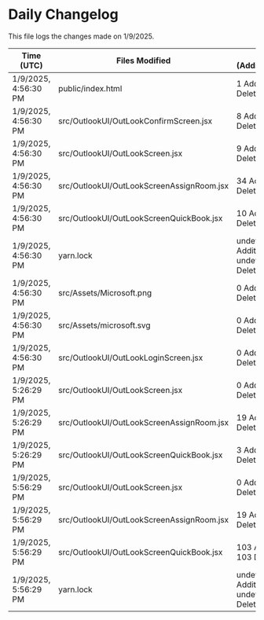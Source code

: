 # Daily Changelog

This file logs the changes made on 1/9/2025.

| Time (UTC)             | Files Modified                    | Changes (Addition/Deletion) |
|------------------------|-----------------------------------|-----------------------------|
| 1/9/2025, 4:56:30 PM | public/index.html | 1 Additions & 0 Deletions |
| 1/9/2025, 4:56:30 PM | src/OutlookUI/OutLookConfirmScreen.jsx | 8 Additions & 2 Deletions |
| 1/9/2025, 4:56:30 PM | src/OutlookUI/OutLookScreen.jsx | 9 Additions & 5 Deletions |
| 1/9/2025, 4:56:30 PM | src/OutlookUI/OutLookScreenAssignRoom.jsx | 34 Additions & 14 Deletions |
| 1/9/2025, 4:56:30 PM | src/OutlookUI/OutLookScreenQuickBook.jsx | 10 Additions & 2 Deletions |
| 1/9/2025, 4:56:30 PM | yarn.lock | undefined Additions & undefined Deletions |
| 1/9/2025, 4:56:30 PM | src/Assets/Microsoft.png | 0 Additions & 0 Deletions |
| 1/9/2025, 4:56:30 PM | src/Assets/microsoft.svg | 0 Additions & 0 Deletions |
| 1/9/2025, 4:56:30 PM | src/OutlookUI/OutLookLoginScreen.jsx | 0 Additions & 0 Deletions |
| 1/9/2025, 5:26:29 PM | src/OutlookUI/OutLookScreen.jsx | 0 Additions & 1 Deletions|
| 1/9/2025, 5:26:29 PM | src/OutlookUI/OutLookScreenAssignRoom.jsx | 19 Additions & 21 Deletions|
| 1/9/2025, 5:26:29 PM | src/OutlookUI/OutLookScreenQuickBook.jsx | 3 Additions & 4 Deletions|
| 1/9/2025, 5:56:29 PM | src/OutlookUI/OutLookScreen.jsx | 0 Additions & 1 Deletions|
| 1/9/2025, 5:56:29 PM | src/OutlookUI/OutLookScreenAssignRoom.jsx | 19 Additions & 21 Deletions|
| 1/9/2025, 5:56:29 PM | src/OutlookUI/OutLookScreenQuickBook.jsx | 103 Additions & 103 Deletions|
| 1/9/2025, 5:56:29 PM | yarn.lock | undefined Additions & undefined Deletions|
